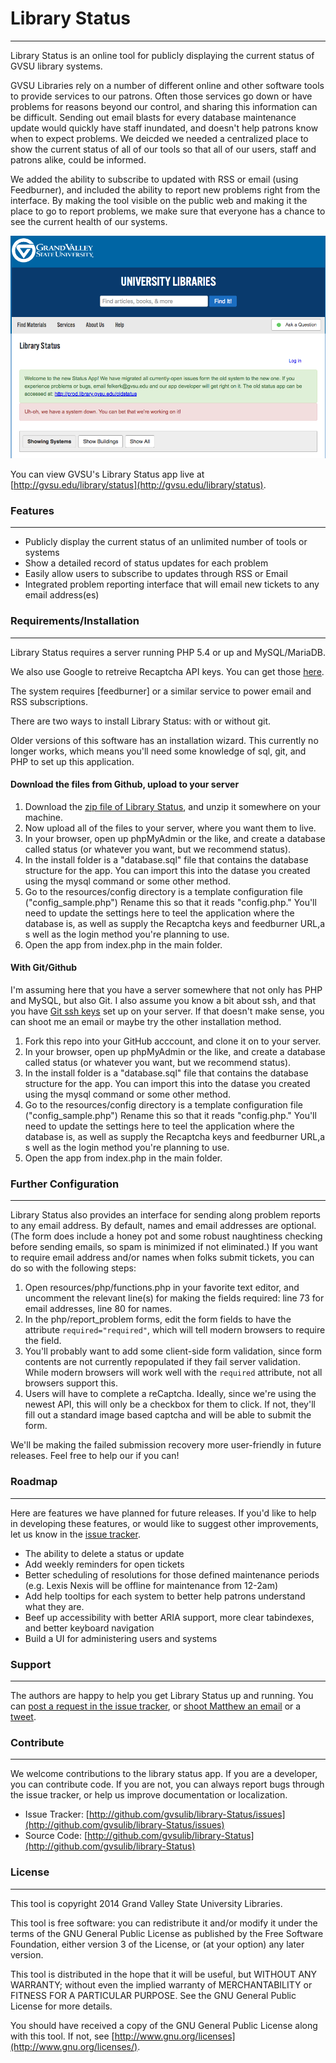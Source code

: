 # Library Status

----

Library Status is an online tool for publicly displaying the current status of GVSU library systems.

GVSU Libraries rely on a number of different online and other software tools to provide services to our patrons. Often those services go down or have problems for reasons beyond our control, and sharing this information can be difficult. Sending out email blasts for every database maintenance update would quickly have staff inundated, and doesn't help patrons know when to expect problems. We deicded we needed a centralized place to show the current status of all of our tools so that all of our users, staff and patrons alike, could be informed.

We added the ability to subscribe to updated with RSS or email (using Feedburner), and included the ability to report new problems right from the interface. By making the tool visible on the public web and making it the place to go to report problems, we make sure that everyone has a chance to see the current health of our systems.

![GVSU Library Status App](resources/img/status_app.png)

You can view GVSU's Library Status app live at [http://gvsu.edu/library/status](http://gvsu.edu/library/status).

### Features

----

* Publicly display the current status of an unlimited number of tools or systems
* Show a detailed record of status updates for each problem
* Easily allow users to subscribe to updates through RSS or Email
* Integrated problem reporting interface that will email new tickets to any email address(es)

### Requirements/Installation

----

Library Status requires a server running PHP 5.4 or up and MySQL/MariaDB. 

We also use Google to retreive Recaptcha API keys. You can get those [here](https://www.google.com/recaptcha/admin).

The system requires [feedburner] or a similar service to power email and RSS subscriptions.

There are two ways to install Library Status: with or without git.

Older versions of this software has an installation wizard.  This currently no longer works, which means you'll need some knowledge of sql, git, and PHP to set up this application.

#### Download the files from Github, upload to your server

1. Download the [zip file of Library Status](https://github.com/gvsulib/library-Status/archive/master.zip), and unzip it somewhere on your machine.
2. Now upload all of the files to your server, where you want them to live.
3. In your browser, open up phpMyAdmin or the like, and create a database called status (or whatever you want, but we recommend status).
4. In the install folder is a "database.sql" file that contains the database structure for the app.  You can import this into the datase you created using the mysql command or some other method.
5. Go to the resources/config directory is a template configuration file ("config_sample.php") Rename this so that it reads "config.php."  You'll need to update the settings here to teel the application where the database is, as well as supply the Recaptcha keys and feedburner URL,a s well as the login method you're planning to use. 
7. Open the app from index.php in the main folder.

#### With Git/Github

I'm assuming here that you have a server somewhere that not only has PHP and MySQL, but also Git. I also assume you know a bit about ssh, and that you have [Git ssh keys](https://help.github.com/articles/generating-ssh-keys) set up on your server. If that doesn't make sense, you can shoot me an email or maybe try the other installation method.

1. Fork this repo into your GitHub acccount, and clone it on to your server.
3. In your browser, open up phpMyAdmin or the like, and create a database called status (or whatever you want, but we recommend status).
4. In the install folder is a "database.sql" file that contains the database structure for the app.  You can import this into the datase you created using the mysql command or some other method.
5. Go to the resources/config directory is a template configuration file ("config_sample.php") Rename this so that it reads "config.php."  You'll need to update the settings here to teel the application where the database is, as well as supply the Recaptcha keys and feedburner URL,a s well as the login method you're planning to use. 
7. Open the app from index.php in the main folder.


### Further Configuration

----

Library Status also provides an interface for sending along problem reports to any email address. By default, names and email addresses are optional. (The form does include a honey pot and some robust naughtiness checking before sending emails, so spam is minimized if not eliminated.) If you want to require email address and/or names when folks submit tickets, you can do so with the following steps:

1. Open resources/php/functions.php in your favorite text editor, and uncomment the relevant line(s) for making the fields required: line 73 for email addresses, line 80 for names.
2. In the php/report_problem forms, edit the form fields to have the attribute `required="required"`, which will tell modern browsers to require the field. 
4. You'll probably want to add some client-side form validation, since form contents are not currently repopulated if they fail server validation. While modern browsers will work well with the `required` attribute, not all browsers support this.
5. Users will have to complete a reCaptcha. Ideally, since we're using the newest API, this will only be a checkbox for them to click. If not, they'll fill out a standard image based captcha and will be able to submit the form.

We'll be making the failed submission recovery more user-friendly in future releases. Feel free to help our if you can!

### Roadmap  

----

Here are features we have planned for future releases. If you'd like to help in developing these features, or would like to suggest other improvements, let us know in the [issue tracker](http://github.com/gvsulib/library-Status/issues).


* The ability to delete a status or update
* Add weekly reminders for open tickets
* Better scheduling of resolutions for those defined maintenance periods (e.g. Lexis Nexis will be offline for maintenance from 12-2am)
* Add help tooltips for each system to better help patrons understand what they are.
* Beef up accessibility with better ARIA support, more clear tabindexes, and better keyboard navigation
* Build a UI for administering users and systems

### Support

----

The authors are happy to help you get Library Status up and running. You can [post a request in the issue tracker](http://github.com/gvsulib/library-Status/issues), or [shoot Matthew an email](mailto:reidsmam@gvsu.edu) or a [tweet](http://twitter.com/mreidsma).


### Contribute

----

We welcome contributions to the library status app. If you are a developer, you can contribute code. If you are not, you can always report bugs through the issue tracker, or help us improve documentation or localization.

* Issue Tracker: [http://github.com/gvsulib/library-Status/issues](http://github.com/gvsulib/library-Status/issues)
* Source Code: [http://github.com/gvsulib/library-Status](http://github.com/gvsulib/library-Status)


### License  

----

This tool is copyright 2014 Grand Valley State University Libraries.

This tool is free software: you can redistribute it and/or modify it under the terms of the GNU General Public License as published by the Free Software Foundation, either version 3 of the License, or (at your option) any later version.

This tool is distributed in the hope that it will be useful, but WITHOUT ANY WARRANTY; without even the implied warranty of MERCHANTABILITY or FITNESS FOR A PARTICULAR PURPOSE. See the GNU General Public License for more details.

You should have received a copy of the GNU General Public License along with this tool. If not, see [http://www.gnu.org/licenses](http://www.gnu.org/licenses/).
